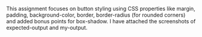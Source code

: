 This assignment focuses on button styling using CSS properties like margin, padding, background-color, border, border-radius (for rounded corners) and added bonus points for box-shadow. I have attached the screenshots of expected-output and my-output.

